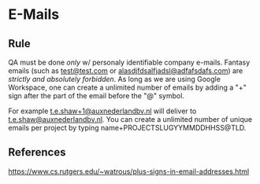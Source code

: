 # E-Mails

## Rule

QA must be done _only_ w/ personaly identifiable company e-mails. Fantasy emails (such as test@test.com or alasdjfdsalfjadsl@adfafsdafs.com) are _strictly and absolutely forbidden_. As long as we are using Google Workspace, one can create a unlimited number of emails by adding a "+" sign after the part of the email before the "@" symbol.

For example t.e.shaw+1@auxnederlandbv.nl will deliver to t.e.shaw@auxnederlandbv.nl. You can create a unlimited number of unique emails per project by typing name+PROJECTSLUGYYMMDDHHSS@TLD.

## References

https://www.cs.rutgers.edu/~watrous/plus-signs-in-email-addresses.html
